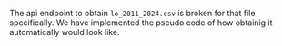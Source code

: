 The api endpoint to obtain `lo_2011_2024.csv` is broken for that file specifically.
We have implemented the pseudo code of how obtainig it automatically would look like.
